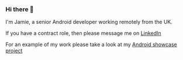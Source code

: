 ### Hi there 👋

I'm Jamie, a senior Android developer working remotely from the UK.

If you have a contract role, then please message me on [LinkedIn](https://www.linkedin.com/in/jamiecruwys/) 

For an example of my work please take a look at my [Android showcase project](https://github.com/JamieCruwys/android-showcase)
